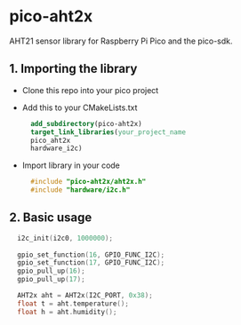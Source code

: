 # pico-aht2x

AHT21 sensor library for Raspberry Pi Pico and the pico-sdk.


## 1. Importing the library
* Clone this repo into your pico project
* Add this to your CMakeLists.txt

  ```cmake
    add_subdirectory(pico-aht2x)
    target_link_libraries(your_project_name
    pico_aht2x
    hardware_i2c)
  ```
* Import library in your code

  ```c++
    #include "pico-aht2x/aht2x.h"
    #include "hardware/i2c.h"
  ```
## 2. Basic usage
  ```c++
    i2c_init(i2c0, 1000000);
    
    gpio_set_function(16, GPIO_FUNC_I2C);
    gpio_set_function(17, GPIO_FUNC_I2C);
    gpio_pull_up(16);
    gpio_pull_up(17);

    AHT2x aht = AHT2x(I2C_PORT, 0x38);
    float t = aht.temperature();
    float h = aht.humidity();
  ```
